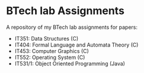 # BTech lab Assignments
A repository of my BTech lab assignments for papers:
* IT351:   Data Structures (C)
* IT404:   Formal Language and Automata Theory (C)
* IT453:   Computer Graphics (C)
* IT552:   Operating System (C)
* IT531/1: Object Oriented Programming (Java)
